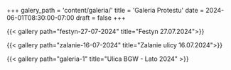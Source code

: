 +++
galery_path = 'content/galeria/'
title = 'Galeria Protestu'
date = 2024-06-01T08:30:00-07:00
draft = false
+++

{{< gallery path="festyn-27-07-2024" title="Festyn 27.07.2024">}}

{{< gallery path="zalanie-16-07-2024" title="Zalanie ulicy 16.07.2024">}}

{{< gallery path="galeria-1" title="Ulica BGW - Lato 2024" >}}






